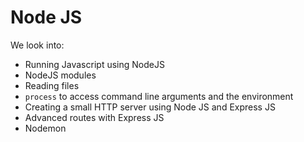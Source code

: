 # Node JS

We look into:

- Running Javascript using NodeJS
- NodeJS modules
- Reading files
- `process` to access command line arguments and the environment
- Creating a small HTTP server using Node JS and Express JS
- Advanced routes with Express JS
- Nodemon
